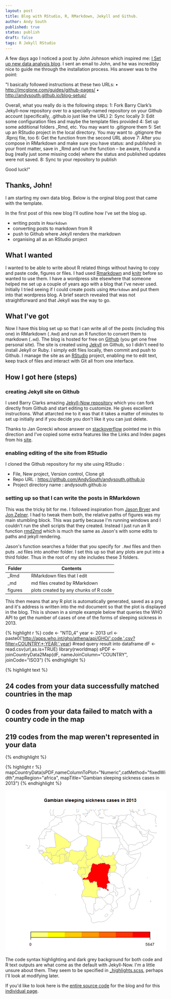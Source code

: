 ```yaml
---
layout: post
title: Blog with RStudio, R, RMarkdown, Jekyll and Github.
author: Andy South
published: true
status: publish
draft: false
tags: R Jekyll RStudio
---
```

 
A few days ago I noticed a post by John Johnson which inspired me: [I Set up new data analysis blog](http://realizationsinbiostatistics.blogspot.se/2016/12/i-set-up-new-data-analysis-blog.html). 
I sent an email to John, and he was incredibly nice to guide me through the installation process. His answer was to the point:
 
"I basically followed instructions at these two URLs:
•	http://jmcglone.com/guides/github-pages/
•	http://andysouth.github.io/blog-setup/
 
Overall, what you really do is the following steps:
1: Fork Barry Clark’s Jekyll-now repository over to a specially-named repository on your Github account (specifically, <username>.github.io just like the URL)
2: Sync locally
3: Edit some configuration files and maybe the template files provided
4: Set up some additional folders _Rmd, etc. You may want to .gitignore them
5: Set up an RStudio project in the local directory. You may want to .gitignore the .Rproj file, too
6: Get the function from the second URL above
7: After you compose in RMarkdown and make sure you have status: and published: in your front matter, save in _Rmd and run the function – be aware, I found a bug (really just some missing code) where the status and published updates were not saved.
8: Sync to your repository to publish
 
Good luck!"
 
## Thanks, John! 
 
I am starting my own data blog. Below is the orginal blog post that came with the template. 
 
 
 
 
In the first post of this new blog I'll outline how I've set the blog up. 
 
* writing posts in `Rmarkdown`
* converting posts to markdown from R
* push to Github where Jekyll renders the markdown
* organising all as an RStudio project 
 
## What I wanted
I wanted to be able to write about R related things without having to copy and paste code, figures or files. I had used [Rmarkdown](http://rmarkdown.rstudio.com/) and [knitr](http://yihui.name/knitr/) before so wanted to use them. I have a wordpress site elsewhere that someone helped me set up a couple of years ago with a blog that I've never used. Initially I tried seeing if I could create posts using `RMarkdown` and put them into that wordpress blog. A brief search revealed that was not straightforward and that Jekyll was the way to go.  
 
## What I've got
Now I have this blog set up so that I can write all of the posts (including this one) in RMarkdown (`.Rmd`) and run an R function to convert them to markdown (`.md`). The blog is hosted for free on [Github](https://github.com/) (you get one free personal site). The site is created using [Jekyll](http://jekyllrb.com/) on Github, so I didn't need to install Jekyll or Ruby. I simply edit files locally, then commit and push to Github. I manage the site as an [RStudio](http://www.rstudio.com/products/RStudio) project, enabling me to edit text, keep track of files and interact with Git all from one interface.  
 
## How I got here (steps)
 
### creating Jekyll site on Github
I used Barry Clarks amazing [Jekyll-Now repository](https://github.com/barryclark/jekyll-now) which you can fork directly from Github and start editing to customize. He gives excellent instructions. What attarcted me to it was that it takes a matter of minutes to set up initially and if you decide you don't like it you can just delete.  
 
Thanks to Jan Gorecki whose answer on [stackoverflow](http://stackoverflow.com/a/26703757/1718356) pointed me in this direction and I've copied some extra features like the Links and Index pages from his [site](https://github.com/jangorecki/jangorecki.github.io).  
 
### enabling editing of the site from RStudio
I cloned the Github repository for my site using RStudio :
 
* File, New project, Version control, Clone git
* Repo URL : https://github.com/AndySouth/andysouth.github.io
* Project directory name : andysouth.github.io
 
 
### setting up so that I can write the posts in RMarkdown
This was the tricky bit for me. I followed inspiration from [Jason Bryer](http://jason.bryer.org/posts/2012-12-10/Markdown_Jekyll_R_for_Blogging.html) and [Jon Zelner](http://www.jonzelner.net/jekyll/knitr/r/2014/07/02/autogen-knitr/). I had to tweak them both, the relative paths of figures was my main stumbling block. This was partly because I'm running windows and I couldn't run the shell scripts that they created. Instead I just run an R function [rmd2md](https://github.com/AndySouth/andysouth.github.io/blob/master/rmd2md.r) which is much the same as Jason's with some edits to paths and jekyll rendering. 
 
 
Jason's function searches a folder that you specify for `.Rmd` files and then puts `.md` files into another folder. I set this up so that any plots are put into a third folder. Thus in the root of my site includes these 3 folders.
 
| Folder |     | Contents |
| ------ | --- | --- |
| _Rmd   |  | RMarkdown files that I edit |
| _md    |  | md files created by RMarkdown |
| figures |  | plots created by any chunks of R code |
 
This then means that any R plot is automatically generated, saved as a png and it's address is written into the md document so that the plot is displayed in the blog. This is shown in a simple example below that queries the WHO API to get the number of cases of one of the forms of sleeping sickness in 2013.
 

{% highlight r %}
code <- "NTD_4"
year <- 2013
url <- paste0('http://apps.who.int/gho/athena/api/GHO/',code,'.csv?filter=COUNTRY:*;YEAR:',year)
#read query result into dataframe
dF <- read.csv(url,as.is=TRUE)
library(rworldmap)
sPDF <- joinCountryData2Map(dF, nameJoinColumn="COUNTRY", joinCode="ISO3")
{% endhighlight %}



{% highlight text %}
## 24 codes from your data successfully matched countries in the map
## 0 codes from your data failed to match with a country code in the map
## 219 codes from the map weren't represented in your data
{% endhighlight %}



{% highlight r %}
mapCountryData(sPDF,nameColumnToPlot="Numeric",catMethod="fixedWidth",mapRegion="africa", mapTitle="Gambian sleeping sickness cases in 2013")
{% endhighlight %}

![plot of chunk 14-12-10-rworldmap](/figures/14-12-10-rworldmap-1.png)
 
The code syntax highlighting and dark grey background for both code and R text outputs are what come as the default with Jekyll-Now. I'm a little unsure about them. They seem to be specified in [_highlights.scss](https://github.com/AndySouth/andysouth.github.io/blob/master/_scss/_highlights.scss), perhaps I'll look at modifying later.   
 
 
If you'd like to look here is the [entire source code](https://github.com/AndySouth/andysouth.github.io/) for the blog and for this [individual page](https://github.com/AndySouth/andysouth.github.io/blob/master/_rmd/2014-12-10-blog-setup.Rmd).  
